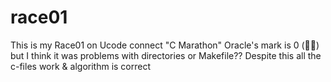 # race01

This is my Race01 on Ucode connect "C Marathon"
Oracle's mark is 0 (👍🏼) but I think it was problems with directories or Makefile??
Despite this all the c-files work & algorithm is correct
